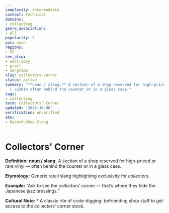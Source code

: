 ```yaml
---
complexity: intermediate
context: technical
domains:
- collecting
genre_association:
- all
popularity: 5
pos: noun
regions:
- US
see_also:
- wall-copy
- grail
- nm-grade
slug: collectors-corner
status: active
summary: "**noun / slang.** A section of a shop reserved for high-priced or rare vinyl\
  \ \u2014 often behind the counter or in a glass case."
tags:
- collecting
term: Collectors' Corner
updated: '2025-10-06'
verification: unverified
aka:
- Record-Shop Slang
---
```


# Collectors' Corner

**Definition:** **noun / slang.** A section of a shop reserved for high-priced or rare vinyl — often behind the counter or in a glass case.

**Etymology:** Generic retail slang highlighting exclusivity for *collectors.*

**Example:** “Ask to see the collectors’ corner — that’s where they hide the Japanese jazz pressings.”

**Cultural Note:** * A classic rite of crate-digging: befriending shop staff to get access to the collectors’ corner stock.

